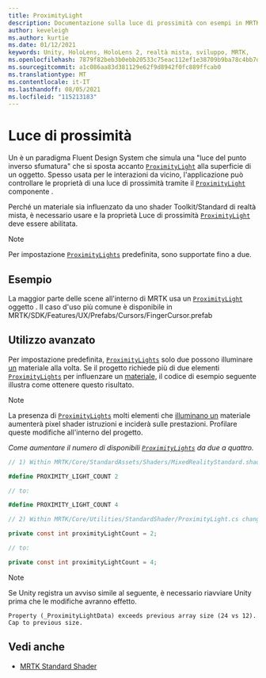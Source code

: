 ```yaml
---
title: ProximityLight
description: Documentazione sulla luce di prossimità con esempi in MRTK
author: keveleigh
ms.author: kurtie
ms.date: 01/12/2021
keywords: Unity, HoloLens, HoloLens 2, realtà mista, sviluppo, MRTK,
ms.openlocfilehash: 7879f82beb3b0ebb20533c75eac112ef1e38709b9ba78c4bb7d6ede6b769c7df
ms.sourcegitcommit: a1c086aa83d381129e62f9d8942f0fc889ffcab0
ms.translationtype: MT
ms.contentlocale: it-IT
ms.lasthandoff: 08/05/2021
ms.locfileid: "115213183"
---
```

# <a name="proximity-light"></a>Luce di prossimità

Un è un paradigma Fluent Design System che simula una "luce del punto inverso sfumatura" che si sposta accanto [`ProximityLight`](xref:Microsoft.MixedReality.Toolkit.Utilities.ProximityLight) alla superficie di un oggetto. [](https://www.microsoft.com/design/fluent/) Spesso usata per le interazioni da vicino, l'applicazione può controllare le proprietà di una luce di prossimità tramite il [`ProximityLight`](xref:Microsoft.MixedReality.Toolkit.Utilities.ProximityLight) componente .

Perché un materiale sia influenzato da uno shader Toolkit/Standard di realtà mista, è necessario usare e la proprietà Luce di prossimità [`ProximityLight`](xref:Microsoft.MixedReality.Toolkit.Utilities.ProximityLight) deve essere  abilitata. 

> [!NOTE]
> Per impostazione [`ProximityLights`](xref:Microsoft.MixedReality.Toolkit.Utilities.ProximityLight) predefinita, sono supportate fino a due.

## <a name="examples"></a>Esempio

La maggior parte delle scene all'interno di MRTK usa un [`ProximityLight`](xref:Microsoft.MixedReality.Toolkit.Utilities.ProximityLight) oggetto . Il caso d'uso più comune è disponibile in MRTK/SDK/Features/UX/Prefabs/Cursors/FingerCursor.prefab

## <a name="advanced-usage"></a>Utilizzo avanzato

Per impostazione predefinita, [`ProximityLights`](xref:Microsoft.MixedReality.Toolkit.Utilities.ProximityLight) solo due possono illuminare [un](https://docs.unity3d.com/ScriptReference/Material.html) materiale alla volta. Se il progetto richiede più di due elementi [`ProximityLights`](xref:Microsoft.MixedReality.Toolkit.Utilities.ProximityLight) per influenzare un [materiale,](https://docs.unity3d.com/ScriptReference/Material.html) il codice di esempio seguente illustra come ottenere questo risultato.

> [!NOTE]
> La presenza di [`ProximityLights`](xref:Microsoft.MixedReality.Toolkit.Utilities.ProximityLight) molti elementi che [illuminano un](https://docs.unity3d.com/ScriptReference/Material.html) materiale aumenterà pixel shader istruzioni e inciderà sulle prestazioni. Profilare queste modifiche all'interno del progetto.

*Come aumentare il numero di disponibili [`ProximityLights`](xref:Microsoft.MixedReality.Toolkit.Utilities.ProximityLight) da due a quattro.*

```C#
// 1) Within MRTK/Core/StandardAssets/Shaders/MixedRealityStandard.shader change:

#define PROXIMITY_LIGHT_COUNT 2

// to:

#define PROXIMITY_LIGHT_COUNT 4

// 2) Within MRTK/Core/Utilities/StandardShader/ProximityLight.cs change:

private const int proximityLightCount = 2;

// to:

private const int proximityLightCount = 4;
```

> [!NOTE]
> Se Unity registra un avviso simile al seguente, è necessario riavviare Unity prima che le modifiche avranno effetto.
>
>`Property (_ProximityLightData) exceeds previous array size (24 vs 12). Cap to previous size.`

## <a name="see-also"></a>Vedi anche

* [MRTK Standard Shader](mrtk-standard-shader.md)

